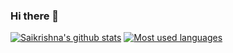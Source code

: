 ### Hi there 👋

<!--
**saikrishnama/saikrishnama** is a ✨ _special_ ✨ repository because its `README.md` (this file) appears on your GitHub profile.

Here are some ideas to get you started:

- 🔭 I’m currently working on ...
- 🌱 I’m currently learning ...
- 👯 I’m looking to collaborate on ...
- 🤔 I’m looking for help with ...
- 💬 Ask me about ...
- 📫 How to reach me: ...
- 😄 Pronouns: ...
- ⚡ Fun fact: ...
-->
[![Saikrishna's github stats](https://github-readme-stats.vercel.app/api?username=saikrishnama&show_icons=true&theme=prussian&count_private=true)](https://github.com/org/Multi-Cloud-Platform-IAC?tab=repositories) [![Most used languages](https://github-readme-stats.vercel.app/api/top-langs/?username=saikrishnama&layout=compact&langs_count=8)](https://github.com/org/Multi-Cloud-Platform-IAC?tab=repositories)
